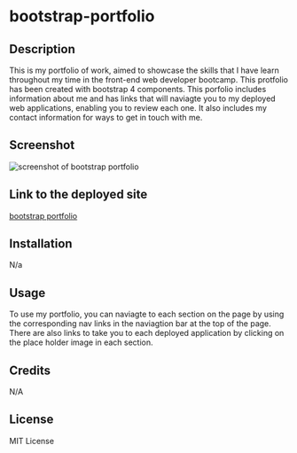 # bootstrap-portfolio

## Description

This is my portfolio of work, aimed to showcase the skills that I have learn throughout my time in the front-end web developer bootcamp. This protfolio has been created with bootstrap 4 components. This porfolio includes information about me and has links that will naviagte you to my deployed web applications, enabling you to review each one. It also includes my contact information for ways to get in touch with me.

## Screenshot 
![screenshot of bootstrap portfolio](./images/screencapture-file-C-Users-user-Desktop-Week3challenge-bootstrap-portfolio-index-html-2022-12-20-17_00_57.png)

## Link to the deployed site 
[bootstrap portfolio](https://natasha-16x.github.io/bootstrap-portfolio/)

## Installation 
N/a

## Usage 
To use my portfolio, you can naviagte to each section on the page by using the corresponding nav links in the naviagtion bar at the top of the page. There are also links to take you to each deployed application by clicking on the place holder image in each section.

## Credits
N/A

## License 
MIT License 